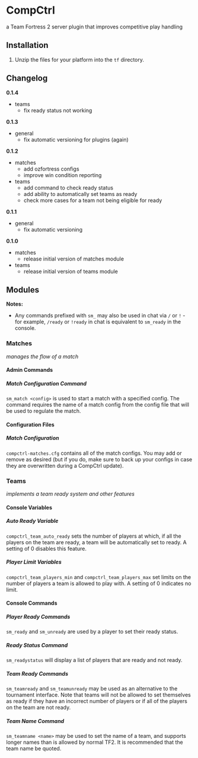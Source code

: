 CompCtrl
========

a Team Fortress 2 server plugin that improves competitive play handling

Installation
------------
1. Unzip the files for your platform into the `tf` directory.

Changelog
---------

**0.1.4**
* teams
  * fix ready status not working

**0.1.3**
* general
  * fix automatic versioning for plugins (again)

**0.1.2**
* matches
  * add ozfortress configs
  * improve win condition reporting
* teams
  * add command to check ready status
  * add ability to automatically set teams as ready
  * check more cases for a team not being eligible for ready

**0.1.1**
* general
  * fix automatic versioning

**0.1.0**
* matches
  * release initial version of matches module
* teams
  * release initial version of teams module

Modules
-------
**Notes:**
* Any commands prefixed with `sm_` may also be used in chat via `/` or `!` - for example, `/ready` or `!ready` in chat is equivalent to `sm_ready` in the console.

### Matches
*manages the flow of a match*

#### Admin Commands

##### Match Configuration Command
`sm_match <config>` is used to start a match with a specified config. The command requires the name of a match config from the config file that will be used to regulate the match.

#### Configuration Files

##### Match Configuration
`compctrl-matches.cfg` contains all of the match configs. You may add or remove as desired (but if you do, make sure to back up your configs in case they are overwritten during a CompCtrl update).

### Teams
*implements a team ready system and other features*

#### Console Variables

##### Auto Ready Variable
`compctrl_team_auto_ready` sets the number of players at which, if all the players on the team are ready, a team will be automatically set to ready. A setting of 0 disables this feature.

##### Player Limit Variables
`compctrl_team_players_min` and `compctrl_team_players_max` set limits on the number of players a team is allowed to play with. A setting of 0 indicates no limit.
	
#### Console Commands

##### Player Ready Commands
`sm_ready` and `sm_unready` are used by a player to set their ready status.

##### Ready Status Command
`sm_readystatus` will display a list of players that are ready and not ready.

##### Team Ready Commands
`sm_teamready` and `sm_teamunready` may be used as an alternative to the tournament interface. Note that teams will not be allowed to set themselves as ready if they have an incorrect number of players or if all of the players on the team are not ready.

##### Team Name Command
`sm_teamname <name>` may be used to set the name of a team, and supports longer names than is allowed by normal TF2. It is recommended that the team name be quoted.